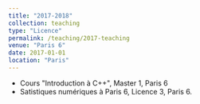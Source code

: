 ```yaml
---
title: "2017-2018"
collection: teaching
type: "Licence"
permalink: /teaching/2017-teaching
venue: "Paris 6"
date: 2017-01-01
location: "Paris"
---
```


- Cours "Introduction à C++", Master 1, Paris 6
- Satistiques numériques à Paris 6, Licence 3, Paris 6.
